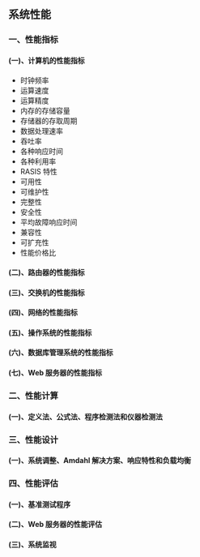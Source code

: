 ## 系统性能

### 一、性能指标

#### (一)、计算机的性能指标

- 时钟频率
- 运算速度
- 运算精度
- 内存的存储容量
- 存储器的存取周期
- 数据处理速率
- 吞吐率
- 各种响应时间
- 各种利用率
- RASIS 特性
- 可用性
- 可维护性
- 完整性
- 安全性
- 平均故障响应时间
- 兼容性
- 可扩充性
- 性能价格比

#### (二)、路由器的性能指标

#### (三)、交换机的性能指标

#### (四)、网络的性能指标

#### (五)、操作系统的性能指标

#### (六)、数据库管理系统的性能指标

#### (七)、Web 服务器的性能指标



### 二、性能计算

#### (一)、定义法、公式法、程序检测法和仪器检测法



### 三、性能设计

#### (一)、系统调整、Amdahl 解决方案、响应特性和负载均衡



### 四、性能评估

#### (一)、基准测试程序

#### (二)、Web 服务器的性能评估

#### (三)、系统监视